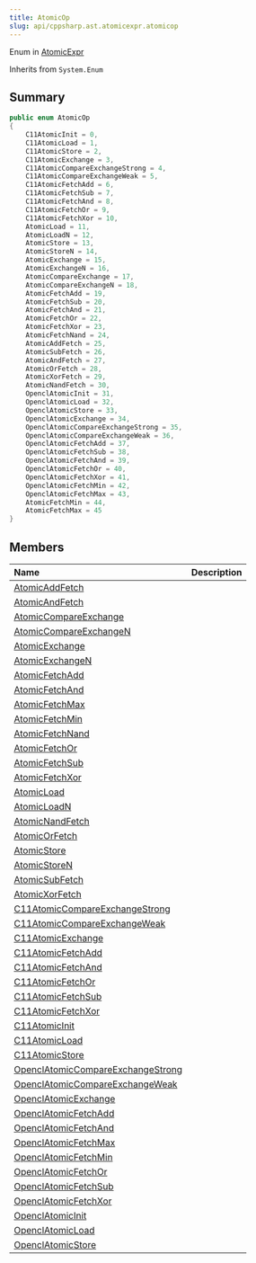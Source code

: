 ```yaml
---
title: AtomicOp
slug: api/cppsharp.ast.atomicexpr.atomicop
---
```

Enum in [AtomicExpr](/api/cppsharp/ast/atomicexpr)

Inherits from `System.Enum`

## Summary



```csharp
public enum AtomicOp
{
    C11AtomicInit = 0,
    C11AtomicLoad = 1,
    C11AtomicStore = 2,
    C11AtomicExchange = 3,
    C11AtomicCompareExchangeStrong = 4,
    C11AtomicCompareExchangeWeak = 5,
    C11AtomicFetchAdd = 6,
    C11AtomicFetchSub = 7,
    C11AtomicFetchAnd = 8,
    C11AtomicFetchOr = 9,
    C11AtomicFetchXor = 10,
    AtomicLoad = 11,
    AtomicLoadN = 12,
    AtomicStore = 13,
    AtomicStoreN = 14,
    AtomicExchange = 15,
    AtomicExchangeN = 16,
    AtomicCompareExchange = 17,
    AtomicCompareExchangeN = 18,
    AtomicFetchAdd = 19,
    AtomicFetchSub = 20,
    AtomicFetchAnd = 21,
    AtomicFetchOr = 22,
    AtomicFetchXor = 23,
    AtomicFetchNand = 24,
    AtomicAddFetch = 25,
    AtomicSubFetch = 26,
    AtomicAndFetch = 27,
    AtomicOrFetch = 28,
    AtomicXorFetch = 29,
    AtomicNandFetch = 30,
    OpenclAtomicInit = 31,
    OpenclAtomicLoad = 32,
    OpenclAtomicStore = 33,
    OpenclAtomicExchange = 34,
    OpenclAtomicCompareExchangeStrong = 35,
    OpenclAtomicCompareExchangeWeak = 36,
    OpenclAtomicFetchAdd = 37,
    OpenclAtomicFetchSub = 38,
    OpenclAtomicFetchAnd = 39,
    OpenclAtomicFetchOr = 40,
    OpenclAtomicFetchXor = 41,
    OpenclAtomicFetchMin = 42,
    OpenclAtomicFetchMax = 43,
    AtomicFetchMin = 44,
    AtomicFetchMax = 45
}
```

## Members

|Name|Description|
|:---|:---|
|[AtomicAddFetch](/api/cppsharp/ast/atomicexpr/atomicop/atomicaddfetch)||
|[AtomicAndFetch](/api/cppsharp/ast/atomicexpr/atomicop/atomicandfetch)||
|[AtomicCompareExchange](/api/cppsharp/ast/atomicexpr/atomicop/atomiccompareexchange)||
|[AtomicCompareExchangeN](/api/cppsharp/ast/atomicexpr/atomicop/atomiccompareexchangen)||
|[AtomicExchange](/api/cppsharp/ast/atomicexpr/atomicop/atomicexchange)||
|[AtomicExchangeN](/api/cppsharp/ast/atomicexpr/atomicop/atomicexchangen)||
|[AtomicFetchAdd](/api/cppsharp/ast/atomicexpr/atomicop/atomicfetchadd)||
|[AtomicFetchAnd](/api/cppsharp/ast/atomicexpr/atomicop/atomicfetchand)||
|[AtomicFetchMax](/api/cppsharp/ast/atomicexpr/atomicop/atomicfetchmax)||
|[AtomicFetchMin](/api/cppsharp/ast/atomicexpr/atomicop/atomicfetchmin)||
|[AtomicFetchNand](/api/cppsharp/ast/atomicexpr/atomicop/atomicfetchnand)||
|[AtomicFetchOr](/api/cppsharp/ast/atomicexpr/atomicop/atomicfetchor)||
|[AtomicFetchSub](/api/cppsharp/ast/atomicexpr/atomicop/atomicfetchsub)||
|[AtomicFetchXor](/api/cppsharp/ast/atomicexpr/atomicop/atomicfetchxor)||
|[AtomicLoad](/api/cppsharp/ast/atomicexpr/atomicop/atomicload)||
|[AtomicLoadN](/api/cppsharp/ast/atomicexpr/atomicop/atomicloadn)||
|[AtomicNandFetch](/api/cppsharp/ast/atomicexpr/atomicop/atomicnandfetch)||
|[AtomicOrFetch](/api/cppsharp/ast/atomicexpr/atomicop/atomicorfetch)||
|[AtomicStore](/api/cppsharp/ast/atomicexpr/atomicop/atomicstore)||
|[AtomicStoreN](/api/cppsharp/ast/atomicexpr/atomicop/atomicstoren)||
|[AtomicSubFetch](/api/cppsharp/ast/atomicexpr/atomicop/atomicsubfetch)||
|[AtomicXorFetch](/api/cppsharp/ast/atomicexpr/atomicop/atomicxorfetch)||
|[C11AtomicCompareExchangeStrong](/api/cppsharp/ast/atomicexpr/atomicop/c11atomiccompareexchangestrong)||
|[C11AtomicCompareExchangeWeak](/api/cppsharp/ast/atomicexpr/atomicop/c11atomiccompareexchangeweak)||
|[C11AtomicExchange](/api/cppsharp/ast/atomicexpr/atomicop/c11atomicexchange)||
|[C11AtomicFetchAdd](/api/cppsharp/ast/atomicexpr/atomicop/c11atomicfetchadd)||
|[C11AtomicFetchAnd](/api/cppsharp/ast/atomicexpr/atomicop/c11atomicfetchand)||
|[C11AtomicFetchOr](/api/cppsharp/ast/atomicexpr/atomicop/c11atomicfetchor)||
|[C11AtomicFetchSub](/api/cppsharp/ast/atomicexpr/atomicop/c11atomicfetchsub)||
|[C11AtomicFetchXor](/api/cppsharp/ast/atomicexpr/atomicop/c11atomicfetchxor)||
|[C11AtomicInit](/api/cppsharp/ast/atomicexpr/atomicop/c11atomicinit)||
|[C11AtomicLoad](/api/cppsharp/ast/atomicexpr/atomicop/c11atomicload)||
|[C11AtomicStore](/api/cppsharp/ast/atomicexpr/atomicop/c11atomicstore)||
|[OpenclAtomicCompareExchangeStrong](/api/cppsharp/ast/atomicexpr/atomicop/openclatomiccompareexchangestrong)||
|[OpenclAtomicCompareExchangeWeak](/api/cppsharp/ast/atomicexpr/atomicop/openclatomiccompareexchangeweak)||
|[OpenclAtomicExchange](/api/cppsharp/ast/atomicexpr/atomicop/openclatomicexchange)||
|[OpenclAtomicFetchAdd](/api/cppsharp/ast/atomicexpr/atomicop/openclatomicfetchadd)||
|[OpenclAtomicFetchAnd](/api/cppsharp/ast/atomicexpr/atomicop/openclatomicfetchand)||
|[OpenclAtomicFetchMax](/api/cppsharp/ast/atomicexpr/atomicop/openclatomicfetchmax)||
|[OpenclAtomicFetchMin](/api/cppsharp/ast/atomicexpr/atomicop/openclatomicfetchmin)||
|[OpenclAtomicFetchOr](/api/cppsharp/ast/atomicexpr/atomicop/openclatomicfetchor)||
|[OpenclAtomicFetchSub](/api/cppsharp/ast/atomicexpr/atomicop/openclatomicfetchsub)||
|[OpenclAtomicFetchXor](/api/cppsharp/ast/atomicexpr/atomicop/openclatomicfetchxor)||
|[OpenclAtomicInit](/api/cppsharp/ast/atomicexpr/atomicop/openclatomicinit)||
|[OpenclAtomicLoad](/api/cppsharp/ast/atomicexpr/atomicop/openclatomicload)||
|[OpenclAtomicStore](/api/cppsharp/ast/atomicexpr/atomicop/openclatomicstore)||

